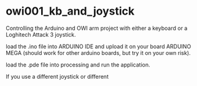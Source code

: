 # owi001_kb_and_joystick
Controlling the Arduino and OWI arm project with either a keyboard or a Loghitech Attack 3 joystick.

load the .ino file into ARDUINO IDE and upload it on your board ARDUINO MEGA (should work for other arduino boards, but try it on your own risk). 

load the .pde file into processing and run the application.

If you use a different joystick or different
